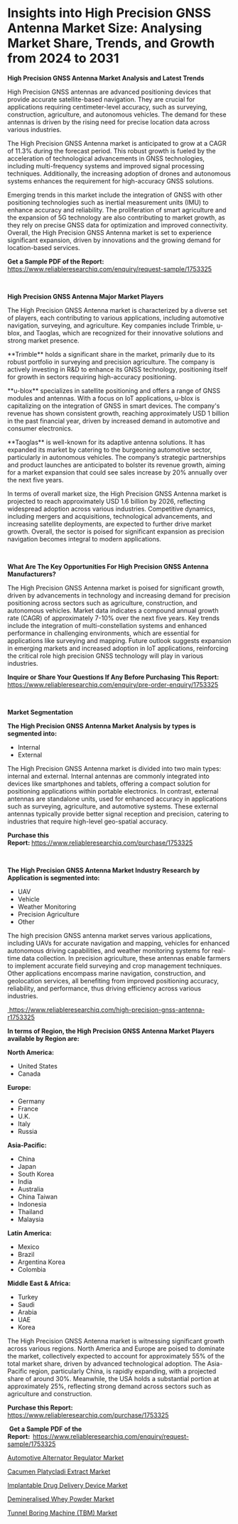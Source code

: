 <p><h1>Insights into High Precision GNSS Antenna Market Size: Analysing Market Share, Trends, and Growth from 2024 to 2031</h1></p><p><strong>High Precision GNSS Antenna Market Analysis and Latest Trends</strong></p>
<p><p>High Precision GNSS antennas are advanced positioning devices that provide accurate satellite-based navigation. They are crucial for applications requiring centimeter-level accuracy, such as surveying, construction, agriculture, and autonomous vehicles. The demand for these antennas is driven by the rising need for precise location data across various industries.</p><p>The High Precision GNSS Antenna market is anticipated to grow at a CAGR of 11.3% during the forecast period. This robust growth is fueled by the acceleration of technological advancements in GNSS technologies, including multi-frequency systems and improved signal processing techniques. Additionally, the increasing adoption of drones and autonomous systems enhances the requirement for high-accuracy GNSS solutions.</p><p>Emerging trends in this market include the integration of GNSS with other positioning technologies such as inertial measurement units (IMU) to enhance accuracy and reliability. The proliferation of smart agriculture and the expansion of 5G technology are also contributing to market growth, as they rely on precise GNSS data for optimization and improved connectivity. Overall, the High Precision GNSS Antenna market is set to experience significant expansion, driven by innovations and the growing demand for location-based services.</p></p>
<p><strong>Get a Sample PDF of the Report:&nbsp;</strong> <a href="https://www.reliableresearchiq.com/enquiry/request-sample/1753325?utm_campaign=104&utm_medium=2&utm_source=Github&utm_content=ia&utm_term=02112024&utm_id=high-precision-gnss-antenna">https://www.reliableresearchiq.com/enquiry/request-sample/1753325</a></p>
<p>&nbsp;</p>
<p><strong>High Precision GNSS Antenna Major Market Players</strong></p>
<p><p>The High Precision GNSS Antenna market is characterized by a diverse set of players, each contributing to various applications, including automotive navigation, surveying, and agriculture. Key companies include Trimble, u-blox, and Taoglas, which are recognized for their innovative solutions and strong market presence.</p><p>**Trimble** holds a significant share in the market, primarily due to its robust portfolio in surveying and precision agriculture. The company is actively investing in R&D to enhance its GNSS technology, positioning itself for growth in sectors requiring high-accuracy positioning.</p><p>**u-blox** specializes in satellite positioning and offers a range of GNSS modules and antennas. With a focus on IoT applications, u-blox is capitalizing on the integration of GNSS in smart devices. The company's revenue has shown consistent growth, reaching approximately USD 1 billion in the past financial year, driven by increased demand in automotive and consumer electronics.</p><p>**Taoglas** is well-known for its adaptive antenna solutions. It has expanded its market by catering to the burgeoning automotive sector, particularly in autonomous vehicles. The company’s strategic partnerships and product launches are anticipated to bolster its revenue growth, aiming for a market expansion that could see sales increase by 20% annually over the next five years.</p><p>In terms of overall market size, the High Precision GNSS Antenna market is projected to reach approximately USD 1.6 billion by 2026, reflecting widespread adoption across various industries. Competitive dynamics, including mergers and acquisitions, technological advancements, and increasing satellite deployments, are expected to further drive market growth. Overall, the sector is poised for significant expansion as precision navigation becomes integral to modern applications.</p></p>
<p>&nbsp;</p>
<p><strong>What Are The Key Opportunities For High Precision GNSS Antenna Manufacturers?</strong></p>
<p><p>The High Precision GNSS Antenna market is poised for significant growth, driven by advancements in technology and increasing demand for precision positioning across sectors such as agriculture, construction, and autonomous vehicles. Market data indicates a compound annual growth rate (CAGR) of approximately 7-10% over the next five years. Key trends include the integration of multi-constellation systems and enhanced performance in challenging environments, which are essential for applications like surveying and mapping. Future outlook suggests expansion in emerging markets and increased adoption in IoT applications, reinforcing the critical role high precision GNSS technology will play in various industries.</p></p>
<p><strong>Inquire or Share Your Questions If Any Before Purchasing This Report:</strong> <a href="https://www.reliableresearchiq.com/enquiry/pre-order-enquiry/1753325?utm_campaign=104&utm_medium=2&utm_source=Github&utm_content=ia&utm_term=02112024&utm_id=high-precision-gnss-antenna">https://www.reliableresearchiq.com/enquiry/pre-order-enquiry/1753325</a></p>
<p>&nbsp;</p>
<p><strong>Market Segmentation</strong></p>
<p><strong>The High Precision GNSS Antenna Market Analysis by types is segmented into:</strong></p>
<p><ul><li>Internal</li><li>External</li></ul></p>
<p><p>The High Precision GNSS Antenna market is divided into two main types: internal and external. Internal antennas are commonly integrated into devices like smartphones and tablets, offering a compact solution for positioning applications within portable electronics. In contrast, external antennas are standalone units, used for enhanced accuracy in applications such as surveying, agriculture, and automotive systems. These external antennas typically provide better signal reception and precision, catering to industries that require high-level geo-spatial accuracy.</p></p>
<p><strong>Purchase this Report:&nbsp;</strong><a href="https://www.reliableresearchiq.com/purchase/1753325?utm_campaign=104&utm_medium=2&utm_source=Github&utm_content=ia&utm_term=02112024&utm_id=high-precision-gnss-antenna">https://www.reliableresearchiq.com/purchase/1753325</a></p>
<p>&nbsp;</p>
<p><strong>The High Precision GNSS Antenna Market Industry Research by Application is segmented into:</strong></p>
<p><ul><li>UAV</li><li>Vehicle</li><li>Weather Monitoring</li><li>Precision Agriculture</li><li>Other</li></ul></p>
<p><p>The high precision GNSS antenna market serves various applications, including UAVs for accurate navigation and mapping, vehicles for enhanced autonomous driving capabilities, and weather monitoring systems for real-time data collection. In precision agriculture, these antennas enable farmers to implement accurate field surveying and crop management techniques. Other applications encompass marine navigation, construction, and geolocation services, all benefiting from improved positioning accuracy, reliability, and performance, thus driving efficiency across various industries.</p></p>
<p><a href="https://www.reliableresearchiq.com/high-precision-gnss-antenna-r1753325?utm_campaign=104&utm_medium=2&utm_source=Github&utm_content=ia&utm_term=02112024&utm_id=high-precision-gnss-antenna">&nbsp;https://www.reliableresearchiq.com/high-precision-gnss-antenna-r1753325</a></p>
<p><strong>In terms of Region, the High Precision GNSS Antenna Market Players available by Region are:</strong></p>
<p>
    <p> <strong> North America: </strong>
        <ul>
            <li>United States</li>
            <li>Canada</li>
        </ul>
        </p> 
    <p> <strong> Europe: </strong>
        <ul>
            <li>Germany</li>
            <li>France</li>
            <li>U.K.</li>
            <li>Italy</li>
            <li>Russia</li>
        </ul>
        </p> 
    <p> <strong> Asia-Pacific: </strong>
        <ul>
            <li>China</li>
            <li>Japan</li>
            <li>South Korea</li>
            <li>India</li>
            <li>Australia</li>
            <li>China Taiwan</li>
            <li>Indonesia</li>
            <li>Thailand</li>
            <li>Malaysia</li>
        </ul>
        </p> 
    <p> <strong> Latin America: </strong>
        <ul>
            <li>Mexico</li>
            <li>Brazil</li>
            <li>Argentina Korea</li>
            <li>Colombia</li>
        </ul>
        </p> 
    <p> <strong> Middle East & Africa: </strong>
        <ul>
            <li>Turkey</li>
            <li>Saudi</li>
            <li>Arabia</li>
            <li>UAE</li>
            <li>Korea</li>
        </ul>
    </p>
    </p>
<p><p>The High Precision GNSS Antenna market is witnessing significant growth across various regions. North America and Europe are poised to dominate the market, collectively expected to account for approximately 55% of the total market share, driven by advanced technological adoption. The Asia-Pacific region, particularly China, is rapidly expanding, with a projected share of around 30%. Meanwhile, the USA holds a substantial portion at approximately 25%, reflecting strong demand across sectors such as agriculture and construction.</p></p>
<p><strong>Purchase this Report: </strong><a href="https://www.reliableresearchiq.com/purchase/1753325?utm_campaign=104&utm_medium=2&utm_source=Github&utm_content=ia&utm_term=02112024&utm_id=high-precision-gnss-antenna">https://www.reliableresearchiq.com/purchase/1753325</a></p>
<p>&nbsp;<strong>Get a Sample PDF of the Report:&nbsp;&nbsp;</strong><a href="https://www.reliableresearchiq.com/enquiry/request-sample/1753325?utm_campaign=104&utm_medium=2&utm_source=Github&utm_content=ia&utm_term=02112024&utm_id=high-precision-gnss-antenna">https://www.reliableresearchiq.com/enquiry/request-sample/1753325</a></p>
<p><strong></strong></p>
<p><p><a href="https://github.com/halkoitweden3/Market-Research-Report-List-1/blob/main/automotive-alternator-regulator-market.md?utm_campaign=104&utm_medium=2&utm_source=Github&utm_content=ia&utm_term=02112024&utm_id=high-precision-gnss-antenna">Automotive Alternator Regulator Market</a></p><p><a href="https://medium.com/@danielpfuprb/the-cacumen-platycladi-extract-market-is-anticipated-to-experience-significant-growth-with-a-c28a105d18bf?utm_campaign=104&utm_medium=2&utm_source=Github&utm_content=ia&utm_term=02112024&utm_id=high-precision-gnss-antenna">Cacumen Platycladi Extract Market</a></p><p><a href="https://www.linkedin.com/pulse/implantable-drug-delivery-device-mosaic-piecing-together-global-vsvmf?utm_campaign=104&utm_medium=2&utm_source=Github&utm_content=ia&utm_term=02112024&utm_id=high-precision-gnss-antenna">Implantable Drug Delivery Device Market</a></p><p><a href="https://medium.com/@delena1hcpbatel/the-global-demineralised-whey-powder-market-is-projected-to-experience-an-annual-growth-rate-of-339788ee990e?utm_campaign=104&utm_medium=2&utm_source=Github&utm_content=ia&utm_term=02112024&utm_id=high-precision-gnss-antenna">Demineralised Whey Powder Market</a></p><p><a href="https://issuu.com/reportprime-2/docs/tunnel-boring-machine-tbm-market-si_69f5781ecdbe6c?utm_campaign=104&utm_medium=2&utm_source=Github&utm_content=ia&utm_term=02112024&utm_id=high-precision-gnss-antenna">Tunnel Boring Machine (TBM) Market</a></p></p>